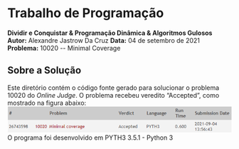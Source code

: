 # Trabalho de Programação
**Dividir e Conquistar & Programação Dinâmica & Algoritmos Gulosos**
**Autor:** Alexandre Jastrow Da Cruz
**Data:** 04 de setembro de 2021
**Problema:** 10020 -- Minimal Coverage

## Sobre a Solução
Este diretório contém o código fonte gerado para solucionar o problema 10020
do *Online Judge*. O problema recebeu veredito “Accepted”, como mostrado na
figura abaixo:<br/>
![Veredito](./10020-veredito.png)
O programa foi desenvolvido em PYTH3 3.5.1 - Python 3
